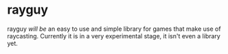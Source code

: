 # rayguy
rayguy *will be* an easy to use and simple library for games that make use of raycasting.
Currently it is in a very experimental stage, it isn't even a library yet.